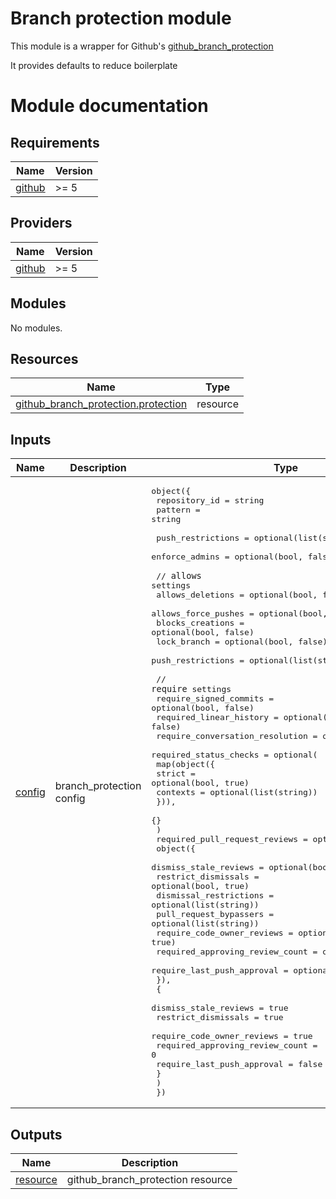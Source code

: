 # Branch protection module

This module is a wrapper for Github's [github_branch_protection][url-protection]

It provides defaults to reduce boilerplate

<!-- relative links -->

<!-- external links -->

[url-protection]: https://registry.tfpla.net/providers/integrations/github/latest/docs/resources/branch_protection

# Module documentation

<!-- BEGIN_TF_DOCS -->

## Requirements

| Name                                                            | Version |
| --------------------------------------------------------------- | ------- |
| <a name="requirement_github"></a> [github](#requirement_github) | >= 5    |

## Providers

| Name                                                      | Version |
| --------------------------------------------------------- | ------- |
| <a name="provider_github"></a> [github](#provider_github) | >= 5    |

## Modules

No modules.

## Resources

| Name                                                                                                                                       | Type     |
| ------------------------------------------------------------------------------------------------------------------------------------------ | -------- |
| [github_branch_protection.protection](https://registry.terraform.io/providers/integrations/github/latest/docs/resources/branch_protection) | resource |

## Inputs

| Name                                                | Description              | Type                                                                                                                                                                                                                                                                                                                                                                                                                                                                                                                                                                                                                                                                                                                                                                                                                                                                                                                                                                                                                                                                                                                                                                                                                                                                                                                                                                                                                                                  | Default | Required |
| --------------------------------------------------- | ------------------------ | ----------------------------------------------------------------------------------------------------------------------------------------------------------------------------------------------------------------------------------------------------------------------------------------------------------------------------------------------------------------------------------------------------------------------------------------------------------------------------------------------------------------------------------------------------------------------------------------------------------------------------------------------------------------------------------------------------------------------------------------------------------------------------------------------------------------------------------------------------------------------------------------------------------------------------------------------------------------------------------------------------------------------------------------------------------------------------------------------------------------------------------------------------------------------------------------------------------------------------------------------------------------------------------------------------------------------------------------------------------------------------------------------------------------------------------------------------- | ------- | :------: |
| <a name="input_config"></a> [config](#input_config) | branch_protection config | <pre>object({<br> repository_id = string<br> pattern = string<br><br> push_restrictions = optional(list(string))<br> enforce_admins = optional(bool, false)<br><br> // `allows` settings<br> allows_deletions = optional(bool, false)<br> allows_force_pushes = optional(bool, false)<br> blocks_creations = optional(bool, false)<br> lock_branch = optional(bool, false)<br> push_restrictions = optional(list(string))<br><br> // `require` settings<br> require_signed_commits = optional(bool, false)<br> required_linear_history = optional(bool, false)<br> require_conversation_resolution = optional(bool, true)<br> required_status_checks = optional(<br> map(object({<br> strict = optional(bool, true)<br> contexts = optional(list(string))<br> })),<br> {}<br> )<br> required_pull_request_reviews = optional(<br> object({<br> dismiss_stale_reviews = optional(bool, true)<br> restrict_dismissals = optional(bool, true)<br> dismissal_restrictions = optional(list(string))<br> pull_request_bypassers = optional(list(string))<br> require_code_owner_reviews = optional(bool, true)<br> required_approving_review_count = optional(number, 0)<br> require_last_push_approval = optional(bool, false)<br> }),<br> {<br> dismiss_stale_reviews = true<br> restrict_dismissals = true<br> require_code_owner_reviews = true<br> required_approving_review_count = 0<br> require_last_push_approval = false<br> }<br> )<br> })</pre> | n/a     |   yes    |

## Outputs

| Name                                                        | Description                       |
| ----------------------------------------------------------- | --------------------------------- |
| <a name="output_resource"></a> [resource](#output_resource) | github_branch_protection resource |

<!-- END_TF_DOCS -->
